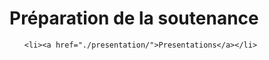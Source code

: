 <!DOCTYPE html>
<html lang="en">
<head>
<title>Damien DUPORTAL's pages</title>
  <meta charset="utf-8" />
</head>

<body>
  <h1>Préparation de la soutenance</h1>
  <ul>
  	
  	<li><a href="./presentation/">Presentations</a></li>
  </ul>
</body>
</html>
